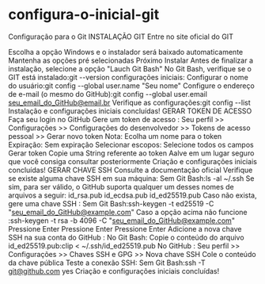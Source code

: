 # configura-o-inicial-git
Configuração para o Git
INSTALAÇÃO GIT
Entre no site oficial do GIT

  Escolha a opção Windows e o instalador será baixado automaticamente
  Mantenha as opções pré selecionadas 
  Próximo 
  Instalar
Antes de finalizar a instalação, selecione a opção "Lauch Git Bash"
No Git Bash, verifique se o GIT está instalado:git --version
configurações iniciais:
Configurar o nome do usuário:git config --global user.name "Seu nome"
Configure o endereço de e-mail (o mesmo do GitHub):git config --global user.email seu_email_do_GitHub@email.br
Verifique as configurações:git config --list
Instalação e configurações iniciais concluídas!
GERAR TOKEN DE ACESSO
Faça seu login no GitHub
Gere um token de acesso : Seu perfil >> Configurações >> Configurações do desenvolvedor >> Tokens de acesso pessoal >> Gerar novo token
Nota: Ecolha um nome para o token
Expiração: Sem expiração
Selecionar escopos: Selecione todos os campos
Gerar token
Copie uma String referente ao token
Aalve em um lugar seguro que você consiga consultar posteriormente
Criação e configurações iniciais concluídas!
GERAR CHAVE SSH
Consulte a documentação oficial
Verifique se existe alguma chave SSH em sua máquina:
Sem Git Bash:ls -al ~/.ssh
Se sim, para ser válido, o GitHub suporta qualquer um desses nomes de arquivos a seguir:
id_rsa.pub
id_ecdsa.pub
id_ed25519.pub
Caso não exista, gere uma chave SSH :
Sem Git Bash:ssh-keygen -t ed25519 -C "seu_email_do_GitHub@example.com"
Caso a opção acima não funcione :ssh-keygen -t rsa -b 4096 -C "seu_email_do_GitHub@example.com"
Pressione Enter
Pressione Enter
Pressione Enter
Adicione a nova chave SSH na sua conta do GitHub :
No Git Bash: Copie o conteúdo do arquivo id_ed25519.pub:clip < ~/.ssh/id_ed25519.pub
No GitHub : Seu perfil >> Configurações >> Chaves SSH e GPG >> Nova chave SSH
Cole o conteúdo da chave pública
Teste a conexão SSH:
Sem Git Bash:ssh -T git@github.com
yes
Criação e configurações iniciais concluídas!
